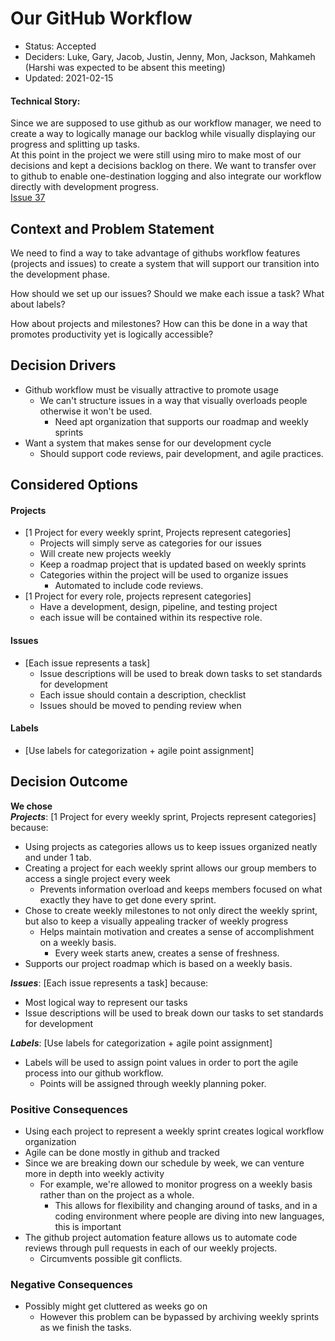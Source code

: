 # Our GitHub Workflow

* Status: Accepted
* Deciders: Luke, Gary, Jacob, Justin, Jenny, Mon, Jackson, Mahkameh (Harshi was expected to be absent this meeting)
* Updated: 2021-02-15

#### Technical Story: 
Since we are supposed to use github as our workflow manager, we need to create a way to logically manage our backlog while visually displaying our progress and splitting up tasks.   
At this point in the project we were still using miro to make most of our decisions and kept a decisions backlog on there. We want to transfer over to github to enable one-destination logging and also integrate our workflow directly with development progress.   
[Issue 37](https://github.com/19lmyers/cse110-w21-group14/issues/31)

## Context and Problem Statement

We need to find a way to take advantage of githubs workflow features (projects and issues) to create a system that will support our transition into the development phase.

How should we set up our issues? Should we make each issue a task? What about labels?

How about projects and milestones? How can this be done in a way that promotes productivity yet is logically accessible?

## Decision Drivers

- Github workflow must be visually attractive to promote usage
  - We can't structure issues in a way that visually overloads people otherwise it won't be used.
    - Need apt organization that supports our roadmap and weekly sprints
- Want a system that makes sense for our development cycle
  - Should support code reviews, pair development, and agile practices.

## Considered Options

#### Projects
- [1 Project for every weekly sprint, Projects represent categories]
  - Projects will simply serve as categories for our issues
  - Will create new projects weekly
  - Keep a roadmap project that is updated based on weekly sprints
  - Categories within the project will be used to organize issues
    - Automated to include code reviews.
- [1 Project for every role, projects represent categories]
  - Have a development, design, pipeline, and testing project
  - each issue will be contained within its respective role.

#### Issues
- [Each issue represents a task]
  - Issue descriptions will be used to break down tasks to set standards for development
  - Each issue should contain a description, checklist
  - Issues should be moved to pending review when 

#### Labels
- [Use labels for categorization + agile point assignment]

## Decision Outcome

**We chose**   
_**Projects**_: [1 Project for every weekly sprint, Projects represent categories] because:
- Using projects as categories allows us to keep issues organized neatly and under 1 tab.
- Creating a project for each weekly sprint allows our group members to access a single project every week
  - Prevents information overload and keeps members focused on what exactly they have to get done every sprint.
- Chose to create weekly milestones to not only direct the weekly sprint, but also to keep a visually appealing tracker of weekly progress
  - Helps maintain motivation and creates a sense of accomplishment on a weekly basis.
    - Every week starts anew, creates a sense of freshness.
- Supports our project roadmap which is based on a weekly basis.

_**Issues**_: [Each issue represents a task] because:
- Most logical way to represent our tasks
- Issue descriptions will be used to break down our tasks to set standards for development

_**Labels**_: [Use labels for categorization + agile point assignment] 
- Labels will be used to assign point values in order to port the agile process into our github workflow.
  - Points will be assigned through weekly planning poker.


### Positive Consequences

- Using each project to represent a weekly sprint creates logical workflow organization
- Agile can be done mostly in github and tracked
- Since we are breaking down our schedule by week, we can venture more in depth into weekly activity
  - For example, we're allowed to monitor progress on a weekly basis rather than on the project as a whole.
    - This allows for flexibility and changing around of tasks, and in a coding environment where people are diving into new languages, this is important
- The github project automation feature allows us to automate code reviews through pull requests in each of our weekly projects.
  - Circumvents possible git conflicts.

### Negative Consequences 

- Possibly might get cluttered as weeks go on
  - However this problem can be bypassed by archiving weekly sprints as we finish the tasks.
